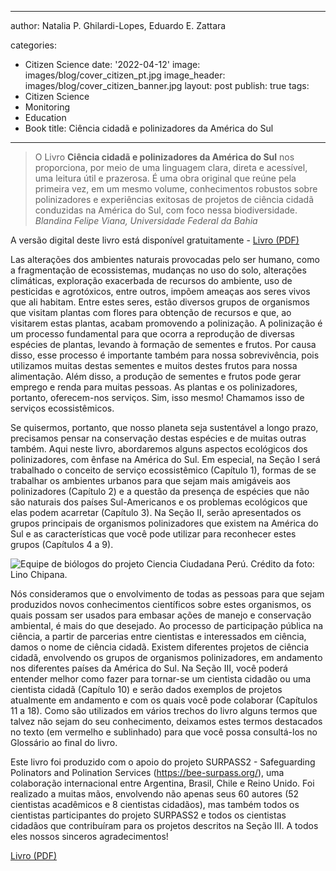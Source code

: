 
---
author: Natalia P. Ghilardi-Lopes, Eduardo E. Zattara

categories:
- Citizen Science
date: '2022-04-12'
image: images/blog/cover_citizen_pt.jpg
image_header: images/blog/cover_citizen_banner.jpg
layout: post
publish: true
tags:
- Citizen Science
- Monitoring
- Education
- Book
title: Ciência cidadã e polinizadores da América do Sul
---

> O Livro **Ciência cidadã e polinizadores da América do Sul** nos proporciona, por meio de uma linguagem clara, direta e acessível, uma leitura útil e prazerosa. É uma obra original que reúne pela primeira vez, em um mesmo volume, conhecimentos robustos sobre polinizadores e experiências exitosas de projetos de ciência cidadã conduzidas na América do Sul, com foco nessa biodiversidade.
> *Blandina Felipe Viana, Universidade Federal da Bahia*

A versão digital deste livro está disponível gratuitamente - [Livro (PDF)](https://www.editoracubo.com.br/978-65-86819-20-5/)

Las alterações dos ambientes naturais provocadas pelo ser humano, como a fragmentação de ecossistemas, mudanças no uso do solo, alterações climáticas, exploração exacerbada de recursos do ambiente, uso de pesticidas e agrotóxicos, entre outros, impõem ameaças aos seres vivos que ali habitam. Entre estes seres, estão diversos grupos de organismos que visitam plantas com flores para obtenção de recursos e que, ao visitarem estas plantas, acabam promovendo a polinização. A polinização é um processo fundamental para que ocorra a reprodução de diversas espécies de plantas, levando à formação de sementes e frutos. Por causa disso, esse processo é importante também para nossa sobrevivência, pois utilizamos muitas destas sementes e muitos
destes frutos para nossa alimentação. Além disso, a produção de sementes e frutos pode gerar emprego e renda para muitas pessoas. As plantas e os polinizadores, portanto,
oferecem-nos serviços. Sim, isso mesmo! Chamamos isso de serviços ecossistêmicos.

Se quisermos, portanto, que nosso planeta seja sustentável a longo prazo, precisamos pensar na conservação destas espécies e de muitas outras também. Aqui neste livro, abordaremos alguns aspectos ecológicos dos polinizadores, com ênfase na América do Sul. Em especial, na Seção I será trabalhado o conceito de serviço ecossistêmico (Capítulo 1), formas de se trabalhar os ambientes urbanos para que sejam mais amigáveis aos polinizadores (Capítulo 2) e a questão da presença de espécies que não são naturais dos países Sul-Americanos e os problemas ecológicos que elas podem acarretar (Capítulo 3). Na Seção II, serão apresentados os grupos principais de organismos polinizadores que existem na América do Sul e as características que você pode utilizar para reconhecer estes grupos (Capítulos 4 a 9).

![Equipe de biólogos do projeto Ciencia Ciudadana Perú. Crédito da foto: Lino Chipana.](/images/blog/citizen_science_figura4.JPG#floatleft)

Nós consideramos que o envolvimento de todas as pessoas para que sejam produzidos novos conhecimentos científicos sobre estes organismos, os quais possam ser usados para embasar ações de manejo e conservação ambiental, é mais do que desejado. Ao processo de participação pública na ciência, a partir de parcerias entre cientistas e interessados em ciência, damos o nome de ciência cidadã. Existem diferentes projetos de ciência cidadã, envolvendo os grupos de organismos polinizadores, em andamento nos diferentes países da América do Sul. Na Seção III, você poderá entender melhor como fazer para tornar-se um cientista cidadão ou uma cientista cidadã (Capítulo 10) e serão dados exemplos de projetos atualmente em andamento e com os quais você pode colaborar (Capítulos 11 a 18). Como são utilizados em vários trechos do livro alguns termos que talvez não sejam do seu conhecimento, deixamos estes termos destacados no texto (em vermelho e sublinhado) para que você possa consultá-los no Glossário ao final do livro. 

Este livro foi produzido com o apoio do projeto SURPASS2 - Safeguarding Polinators and Polination Services (https://bee-surpass.org/), uma colaboração internacional entre Argentina, Brasil, Chile e Reino Unido. Foi realizado a muitas mãos, envolvendo não apenas seus 60 autores (52 cientistas acadêmicos e 8 cientistas cidadãos), mas também todos os cientistas participantes do projeto SURPASS2 e todos os cientistas cidadãos que contribuíram para os projetos descritos na Seção III. A todos eles nossos sinceros agradecimentos!

[Livro (PDF)](https://www.editoracubo.com.br/978-65-86819-20-5/)